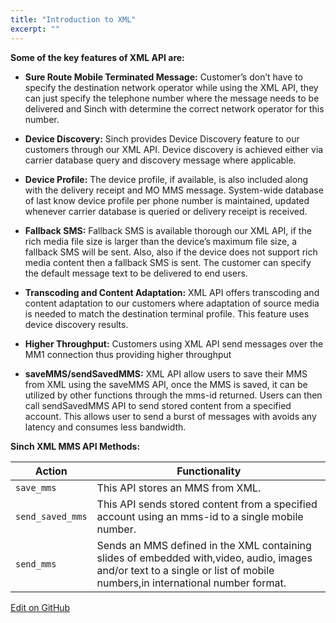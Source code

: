 ```yaml
---
title: "Introduction to XML"
excerpt: ""
---
```

**Some of the key features of XML API are:**

  - **Sure Route Mobile Terminated Message:** Customer’s don’t have to
    specify the destination network operator while using the XML API,
    they can just specify the telephone number where the message needs
    to be delivered and Sinch with determine the correct network
    operator for this number.

  - **Device Discovery:** Sinch provides Device Discovery feature to our
    customers through our XML API. Device discovery is achieved either
    via carrier database query and discovery message where applicable.

  - **Device Profile:** The device profile, if available, is also
    included along with the delivery receipt and MO MMS message.
    System-wide database of last know device profile per phone number is
    maintained, updated whenever carrier database is queried or delivery
    receipt is received.

  - **Fallback SMS:** Fallback SMS is available thorough our XML API, if
    the rich media file size is larger than the device’s maximum file
    size, a fallback SMS will be sent. Also, also if the device does not
    support rich media content then a fallback SMS is sent. The customer
    can specify the default message text to be delivered to end users.

  - **Transcoding and Content Adaptation:** XML API offers transcoding
    and content adaptation to our customers where adaptation of source
    media is needed to match the destination terminal profile. This
    feature uses device discovery results.

  - **Higher Throughput:** Customers using XML API send messages over
    the MM1 connection thus providing higher throughput

  - **saveMMS/sendSavedMMS:** XML API allow users to save their MMS from
    XML using the saveMMS API, once the MMS is saved, it can be utilized
    by other functions through the mms-id returned. Users can then call
    sendSavedMMS API to send stored content from a specified account.
    This allows user to send a burst of messages with avoids any latency
    and consumes less bandwidth.

**Sinch XML MMS API Methods:**

|         Action         |                      Functionality                                                                                                                                                     |
| ---------------- | ------------------------------------------------------------------------------------------------------------------------------------------------------------------------- |
| `save_mms`       | This API stores an MMS from XML.                                                                                                                                          |
| `send_saved_mms` | This API sends stored content from a specified account using an mms-id to a single mobile number.                                                                         |
| `send_mms`       | Sends an MMS defined in the XML containing slides of embedded with,video, audio, images and/or text to a single or list of mobile numbers,in international number format. |

<a class="gitbutton pill" target="_blank" href="https://github.com/sinch/docs/blob/master/docs/mms/xml-service/xml-service-introduction.md"><span class="fab fa-github"></span>Edit on GitHub</a>